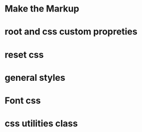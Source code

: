 # Make the Markup
# root and css custom propreties
# reset css
# general styles
# Font css
# css utilities class
# 